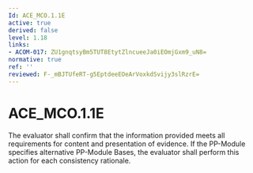```yaml
---
Id: ACE_MCO.1.1E
active: true
derived: false
level: 1.18
links:
- ACOM-017: ZU1gnqtsyBm5TUT8EtytZlncueeJa0iEOmjGxm9_uN8=
normative: true
ref: ''
reviewed: F-_mBJTUfeRT-g5EptdeeEOeArVoxkdSvijy3slRzrE=
---
```


# ACE_MCO.1.1E

The evaluator shall confirm that the information provided meets all requirements for content and presentation of evidence. If the PP-Module specifies alternative PP-Module Bases, the evaluator shall perform this action for each consistency rationale.